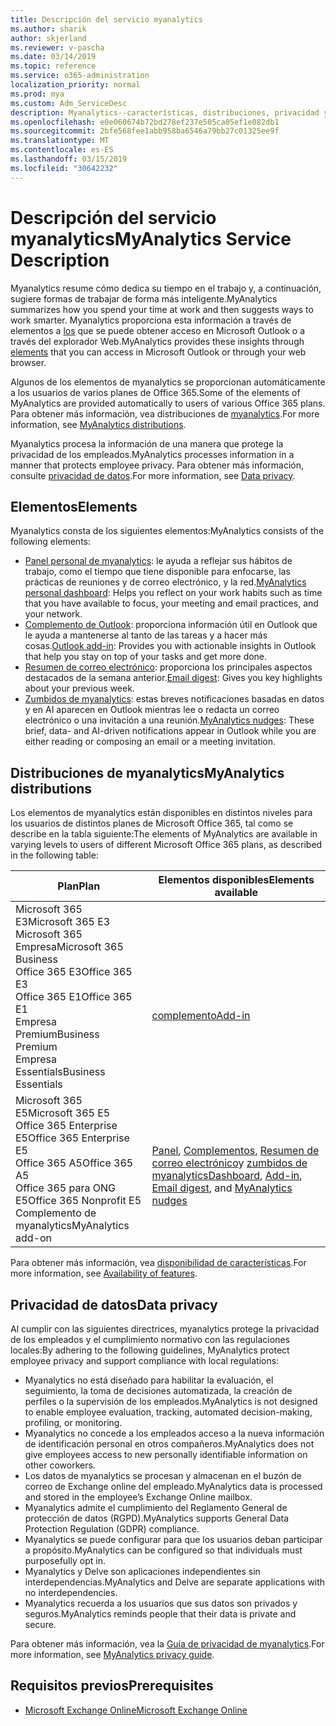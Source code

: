 ```yaml
---
title: Descripción del servicio myanalytics
ms.author: sharik
author: skjerland
ms.reviewer: v-pascha
ms.date: 03/14/2019
ms.topic: reference
ms.service: o365-administration
localization_priority: normal
ms.prod: mya
ms.custom: Adm_ServiceDesc
description: Myanalytics--características, distribuciones, privacidad y requisitos previos
ms.openlocfilehash: e0e060674b72bd278ef237e505ca05ef1e082db1
ms.sourcegitcommit: 2bfe568fee1abb958ba6546a79bb27c01325ee9f
ms.translationtype: MT
ms.contentlocale: es-ES
ms.lasthandoff: 03/15/2019
ms.locfileid: "30642232"
---
```

# <a name="myanalytics-service-description"></a><span data-ttu-id="559c6-103">Descripción del servicio myanalytics</span><span class="sxs-lookup"><span data-stu-id="559c6-103">MyAnalytics Service Description</span></span>

<span data-ttu-id="559c6-104">Myanalytics resume cómo dedica su tiempo en el trabajo y, a continuación, sugiere formas de trabajar de forma más inteligente.</span><span class="sxs-lookup"><span data-stu-id="559c6-104">MyAnalytics summarizes how you spend your time at work and then suggests ways to work smarter.</span></span> <span data-ttu-id="559c6-105">Myanalytics proporciona esta información a través de elementos a [los](#elements) que se puede obtener acceso en Microsoft Outlook o a través del explorador Web.</span><span class="sxs-lookup"><span data-stu-id="559c6-105">MyAnalytics provides these insights through [elements](#elements) that you can access in Microsoft Outlook or through your web browser.</span></span>

<span data-ttu-id="559c6-106">Algunos de los elementos de myanalytics se proporcionan automáticamente a los usuarios de varios planes de Office 365.</span><span class="sxs-lookup"><span data-stu-id="559c6-106">Some of the elements of MyAnalytics are provided automatically to users of various Office 365 plans.</span></span> <span data-ttu-id="559c6-107">Para obtener más información, vea distribuciones de [myanalytics](#myanalytics-distributions).</span><span class="sxs-lookup"><span data-stu-id="559c6-107">For more information, see [MyAnalytics distributions](#myanalytics-distributions).</span></span>  

<span data-ttu-id="559c6-108">Myanalytics procesa la información de una manera que protege la privacidad de los empleados.</span><span class="sxs-lookup"><span data-stu-id="559c6-108">MyAnalytics processes information in a manner that protects employee privacy.</span></span> <span data-ttu-id="559c6-109">Para obtener más información, consulte [privacidad de datos](#data-privacy).</span><span class="sxs-lookup"><span data-stu-id="559c6-109">For more information, see [Data privacy](#data-privacy).</span></span>

## <a name="elements"></a><span data-ttu-id="559c6-110">Elementos</span><span class="sxs-lookup"><span data-stu-id="559c6-110">Elements</span></span>

<span data-ttu-id="559c6-111">Myanalytics consta de los siguientes elementos:</span><span class="sxs-lookup"><span data-stu-id="559c6-111">MyAnalytics consists of the following elements:</span></span>

* <span data-ttu-id="559c6-112">[Panel personal de myanalytics](https://docs.microsoft.com/workplace-analytics/myanalytics/use/dashboard): le ayuda a reflejar sus hábitos de trabajo, como el tiempo que tiene disponible para enfocarse, las prácticas de reuniones y de correo electrónico, y la red.</span><span class="sxs-lookup"><span data-stu-id="559c6-112">[MyAnalytics personal dashboard](https://docs.microsoft.com/workplace-analytics/myanalytics/use/dashboard): Helps you reflect on your work habits such as time that you have available to focus, your meeting and email practices, and your network.</span></span>
* <span data-ttu-id="559c6-113">[Complemento de Outlook](https://docs.microsoft.com/workplace-analytics/myanalytics/use/add-in): proporciona información útil en Outlook que le ayuda a mantenerse al tanto de las tareas y a hacer más cosas.</span><span class="sxs-lookup"><span data-stu-id="559c6-113">[Outlook add-in](https://docs.microsoft.com/workplace-analytics/myanalytics/use/add-in): Provides you with actionable insights in Outlook that help you stay on top of your tasks and get more done.</span></span>
* <span data-ttu-id="559c6-114">[Resumen de correo electrónico](https://docs.microsoft.com/workplace-analytics/myanalytics/use/email-digest): proporciona los principales aspectos destacados de la semana anterior.</span><span class="sxs-lookup"><span data-stu-id="559c6-114">[Email digest](https://docs.microsoft.com/workplace-analytics/myanalytics/use/email-digest): Gives you key highlights about your previous week.</span></span>
* <span data-ttu-id="559c6-115">[Zumbidos de myanalytics](https://docs.microsoft.com/workplace-analytics/myanalytics/use/mya-notifications): estas breves notificaciones basadas en datos y en AI aparecen en Outlook mientras lee o redacta un correo electrónico o una invitación a una reunión.</span><span class="sxs-lookup"><span data-stu-id="559c6-115">[MyAnalytics nudges](https://docs.microsoft.com/workplace-analytics/myanalytics/use/mya-notifications): These brief, data- and AI-driven notifications appear in Outlook while you are either reading or composing an email or a meeting invitation.</span></span>

## <a name="myanalytics-distributions"></a><span data-ttu-id="559c6-116">Distribuciones de myanalytics</span><span class="sxs-lookup"><span data-stu-id="559c6-116">MyAnalytics distributions</span></span>

<span data-ttu-id="559c6-117">Los elementos de myanalytics están disponibles en distintos niveles para los usuarios de distintos planes de Microsoft Office 365, tal como se describe en la tabla siguiente:</span><span class="sxs-lookup"><span data-stu-id="559c6-117">The elements of MyAnalytics are available in varying levels to users of different Microsoft Office 365 plans, as described in the following table:</span></span>

| <span data-ttu-id="559c6-118">Plan</span><span class="sxs-lookup"><span data-stu-id="559c6-118">Plan</span></span> | <span data-ttu-id="559c6-119">Elementos disponibles</span><span class="sxs-lookup"><span data-stu-id="559c6-119">Elements available</span></span> |
| --- | --- |
| <span data-ttu-id="559c6-120">Microsoft 365 E3</span><span class="sxs-lookup"><span data-stu-id="559c6-120">Microsoft 365 E3</span></span></br><span data-ttu-id="559c6-121">Microsoft 365 Empresa</span><span class="sxs-lookup"><span data-stu-id="559c6-121">Microsoft 365 Business</span></span></br><span data-ttu-id="559c6-122">Office 365 E3</span><span class="sxs-lookup"><span data-stu-id="559c6-122">Office 365 E3</span></span></br><span data-ttu-id="559c6-123">Office 365 E1</span><span class="sxs-lookup"><span data-stu-id="559c6-123">Office 365 E1</span></span></br><span data-ttu-id="559c6-124">Empresa Premium</span><span class="sxs-lookup"><span data-stu-id="559c6-124">Business Premium</span></span></br><span data-ttu-id="559c6-125">Empresa Essentials</span><span class="sxs-lookup"><span data-stu-id="559c6-125">Business Essentials</span></span> | </br></br></br>[<span data-ttu-id="559c6-126">complemento</span><span class="sxs-lookup"><span data-stu-id="559c6-126">Add-in</span></span>](https://docs.microsoft.com/en-us/workplace-analytics/myanalytics/use/add-in) |
| <span data-ttu-id="559c6-127">Microsoft 365 E5</span><span class="sxs-lookup"><span data-stu-id="559c6-127">Microsoft 365 E5</span></span></br><span data-ttu-id="559c6-128">Office 365 Enterprise E5</span><span class="sxs-lookup"><span data-stu-id="559c6-128">Office 365 Enterprise E5</span></span></br><span data-ttu-id="559c6-129">Office 365 A5</span><span class="sxs-lookup"><span data-stu-id="559c6-129">Office 365 A5</span></span></br><span data-ttu-id="559c6-130">Office 365 para ONG E5</span><span class="sxs-lookup"><span data-stu-id="559c6-130">Office 365 Nonprofit E5</span></span></br><span data-ttu-id="559c6-131">Complemento de myanalytics</span><span class="sxs-lookup"><span data-stu-id="559c6-131">MyAnalytics add-on</span></span> | </br><span data-ttu-id="559c6-132">[Panel](https://docs.microsoft.com/en-us/workplace-analytics/myanalytics/use/dashboard), [Complementos](https://docs.microsoft.com/en-us/workplace-analytics/myanalytics/use/add-in), [Resumen de correo electrónico](https://docs.microsoft.com/en-us/workplace-analytics/myanalytics/use/email-digest)y [zumbidos de myanalytics](https://docs.microsoft.com/en-us/workplace-analytics/myanalytics/use/mya-notifications)</span><span class="sxs-lookup"><span data-stu-id="559c6-132">[Dashboard](https://docs.microsoft.com/en-us/workplace-analytics/myanalytics/use/dashboard), [Add-in](https://docs.microsoft.com/en-us/workplace-analytics/myanalytics/use/add-in), [Email digest](https://docs.microsoft.com/en-us/workplace-analytics/myanalytics/use/email-digest), and [MyAnalytics nudges](https://docs.microsoft.com/en-us/workplace-analytics/myanalytics/use/mya-notifications)</span></span> |

<span data-ttu-id="559c6-133">Para obtener más información, vea [disponibilidad de características](https://docs.microsoft.com/workplace-analytics/myanalytics/overview/plans-environments).</span><span class="sxs-lookup"><span data-stu-id="559c6-133">For more information, see [Availability of features](https://docs.microsoft.com/workplace-analytics/myanalytics/overview/plans-environments).</span></span>

## <a name="data-privacy"></a><span data-ttu-id="559c6-134">Privacidad de datos</span><span class="sxs-lookup"><span data-stu-id="559c6-134">Data privacy</span></span>

<span data-ttu-id="559c6-135">Al cumplir con las siguientes directrices, myanalytics protege la privacidad de los empleados y el cumplimiento normativo con las regulaciones locales:</span><span class="sxs-lookup"><span data-stu-id="559c6-135">By adhering to the following guidelines, MyAnalytics protect employee privacy and support compliance with local regulations:</span></span>

* <span data-ttu-id="559c6-136">Myanalytics no está diseñado para habilitar la evaluación, el seguimiento, la toma de decisiones automatizada, la creación de perfiles o la supervisión de los empleados.</span><span class="sxs-lookup"><span data-stu-id="559c6-136">MyAnalytics is not designed to enable employee evaluation, tracking, automated decision-making, profiling, or monitoring.</span></span>
* <span data-ttu-id="559c6-137">Myanalytics no concede a los empleados acceso a la nueva información de identificación personal en otros compañeros.</span><span class="sxs-lookup"><span data-stu-id="559c6-137">MyAnalytics does not give employees access to new personally identifiable information on other coworkers.</span></span>
* <span data-ttu-id="559c6-138">Los datos de myanalytics se procesan y almacenan en el buzón de correo de Exchange online del empleado.</span><span class="sxs-lookup"><span data-stu-id="559c6-138">MyAnalytics data is processed and stored in the employee’s Exchange Online mailbox.</span></span>
* <span data-ttu-id="559c6-139">Myanalytics admite el cumplimiento del Reglamento General de protección de datos (RGPD).</span><span class="sxs-lookup"><span data-stu-id="559c6-139">MyAnalytics supports General Data Protection Regulation (GDPR) compliance.</span></span>
* <span data-ttu-id="559c6-140">Myanalytics se puede configurar para que los usuarios deban participar a propósito.</span><span class="sxs-lookup"><span data-stu-id="559c6-140">MyAnalytics can be configured so that individuals must purposefully opt in.</span></span>
* <span data-ttu-id="559c6-141">Myanalytics y Delve son aplicaciones independientes sin interdependencias.</span><span class="sxs-lookup"><span data-stu-id="559c6-141">MyAnalytics and Delve are separate applications with no interdependencies.</span></span>
* <span data-ttu-id="559c6-142">Myanalytics recuerda a los usuarios que sus datos son privados y seguros.</span><span class="sxs-lookup"><span data-stu-id="559c6-142">MyAnalytics reminds people that their data is private and secure.</span></span>

<span data-ttu-id="559c6-143">Para obtener más información, vea la [Guía de privacidad de myanalytics](https://docs.microsoft.com/workplace-analytics/myanalytics/overview/privacy-guide).</span><span class="sxs-lookup"><span data-stu-id="559c6-143">For more information, see [MyAnalytics privacy guide](https://docs.microsoft.com/workplace-analytics/myanalytics/overview/privacy-guide).</span></span>

## <a name="prerequisites"></a><span data-ttu-id="559c6-144">Requisitos previos</span><span class="sxs-lookup"><span data-stu-id="559c6-144">Prerequisites</span></span>

* [<span data-ttu-id="559c6-145">Microsoft Exchange Online</span><span class="sxs-lookup"><span data-stu-id="559c6-145">Microsoft Exchange Online</span></span>](https://docs.microsoft.com/office365/servicedescriptions/exchange-online-service-description/exchange-online-service-description)
